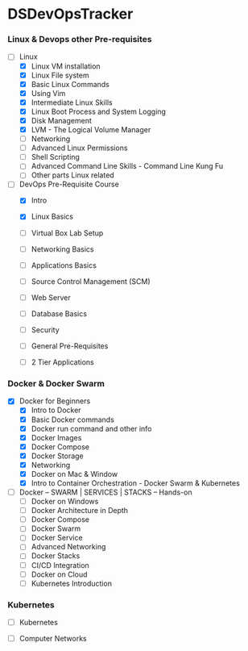 # DSDevOpsTracker

### Linux & Devops other Pre-requisites 
  - [ ] Linux
    - [x] Linux VM installation
    - [x] Linux File system
    - [x] Basic Linux Commands
    - [x] Using Vim
    - [x] Intermediate Linux Skills
    - [x] Linux Boot Process and System Logging
    - [x] Disk Management
    - [x] LVM - The Logical Volume Manager
    - [ ] Networking
    - [ ] Advanced Linux Permissions
    - [ ] Shell Scripting
    - [ ] Advanced Command Line Skills - Command Line Kung Fu
    - [ ] Other parts Linux related

  - [ ] DevOps Pre-Requisite Course
    - [x] Intro
    - [x] Linux Basics
    - [ ] Virtual Box Lab Setup
    - [ ] Networking Basics
    - [ ] Applications Basics 
    - [ ] Source Control Management (SCM) 
    - [ ] Web Server 
    - [ ] Database Basics
    - [ ] Security
    - [ ] General Pre-Requisites 
    - [ ] 2 Tier Applications


### Docker & Docker Swarm
  - [x] Docker for Beginners
    - [x] Intro to Docker
    - [x] Basic Docker commands
    - [x] Docker run command and other info
    - [x] Docker Images
    - [x] Docker Compose
    - [x] Docker Storage
    - [x] Networking
    - [x] Docker on Mac & Window
    - [x] Intro to Container Orchestration - Docker Swarm & Kubernetes

  - [ ] Docker – SWARM | SERVICES | STACKS – Hands-on
    - [ ] Docker on Windows
    - [ ] Docker Architecture in Depth
    - [ ] Docker Compose
    - [ ] Docker Swarm
    - [ ] Docker Service
    - [ ] Advanced Networking
    - [ ] Docker Stacks
    - [ ] CI/CD Integration
    - [ ] Docker on Cloud
    - [ ] Kubernetes Introduction

### Kubernetes
- [ ] Kubernetes

- [ ] Computer Networks

